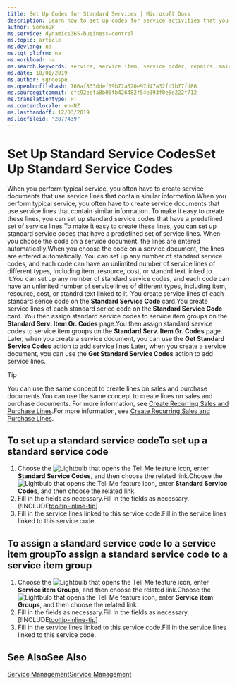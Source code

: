 ```yaml
---
title: Set Up Codes for Standard Services | Microsoft Docs
description: Learn how to set up codes for service activities that you often perform.
author: SorenGP
ms.service: dynamics365-business-central
ms.topic: article
ms.devlang: na
ms.tgt_pltfrm: na
ms.workload: na
ms.search.keywords: service, service item, service order, repairs, maintenance
ms.date: 10/01/2019
ms.author: sgroespe
ms.openlocfilehash: 766af833ddef09b72a520e97d47a32fb7b77fd86
ms.sourcegitcommit: cfc92eefa8b06fb426482f54e393f0e6e222f712
ms.translationtype: HT
ms.contentlocale: en-NZ
ms.lasthandoff: 12/03/2019
ms.locfileid: "2877439"
---
```

# <a name="set-up-standard-service-codes"></a><span data-ttu-id="3fbb5-103">Set Up Standard Service Codes</span><span class="sxs-lookup"><span data-stu-id="3fbb5-103">Set Up Standard Service Codes</span></span>
<span data-ttu-id="3fbb5-104">When you perform typical service, you often have to create service documents that use service lines that contain similar information.</span><span class="sxs-lookup"><span data-stu-id="3fbb5-104">When you perform typical service, you often have to create service documents that use service lines that contain similar information.</span></span> <span data-ttu-id="3fbb5-105">To make it easy to create these lines, you can set up standard service codes that have a predefined set of service lines.</span><span class="sxs-lookup"><span data-stu-id="3fbb5-105">To make it easy to create these lines, you can set up standard service codes that have a predefined set of service lines.</span></span> <span data-ttu-id="3fbb5-106">When you choose the code on a service document, the lines are entered automatically.</span><span class="sxs-lookup"><span data-stu-id="3fbb5-106">When you choose the code on a service document, the lines are entered automatically.</span></span> <span data-ttu-id="3fbb5-107">You can set up any number of standard service codes, and each code can have an unlimited number of service lines of different types, including item, resource, cost, or standrd text linked to it.</span><span class="sxs-lookup"><span data-stu-id="3fbb5-107">You can set up any number of standard service codes, and each code can have an unlimited number of service lines of different types, including item, resource, cost, or standrd text linked to it.</span></span> <span data-ttu-id="3fbb5-108">You create service lines of each standard serice code on the **Standard Service Code** card.</span><span class="sxs-lookup"><span data-stu-id="3fbb5-108">You create service lines of each standard serice code on the **Standard Service Code** card.</span></span> <span data-ttu-id="3fbb5-109">You then assign standard service codes to service item groups on the **Standard Serv. Item Gr. Codes** page.</span><span class="sxs-lookup"><span data-stu-id="3fbb5-109">You then assign standard service codes to service item groups on the **Standard Serv. Item Gr. Codes** page.</span></span> <span data-ttu-id="3fbb5-110">Later, when you create a service document, you can use the **Get Standard Service Codes** action to add service lines.</span><span class="sxs-lookup"><span data-stu-id="3fbb5-110">Later, when you create a service document, you can use the **Get Standard Service Codes** action to add service lines.</span></span>  
  
> [!Tip]
>  <span data-ttu-id="3fbb5-111">You can use the same concept to create lines on sales and purchase documents.</span><span class="sxs-lookup"><span data-stu-id="3fbb5-111">You can use the same concept to create lines on sales and purchase documents.</span></span> <span data-ttu-id="3fbb5-112">For more information, see [Create Recurring Sales and Purchase Lines](sales-how-work-standard-lines.md).</span><span class="sxs-lookup"><span data-stu-id="3fbb5-112">For more information, see [Create Recurring Sales and Purchase Lines](sales-how-work-standard-lines.md).</span></span>    
  
## <a name="to-set-up-a-standard-service-code"></a><span data-ttu-id="3fbb5-113">To set up a standard service code</span><span class="sxs-lookup"><span data-stu-id="3fbb5-113">To set up a standard service code</span></span>    
1. <span data-ttu-id="3fbb5-114">Choose the ![Lightbulb that opens the Tell Me feature](media/ui-search/search_small.png "Tell me what you want to do") icon, enter **Standard Service Codes**, and then choose the related link.</span><span class="sxs-lookup"><span data-stu-id="3fbb5-114">Choose the ![Lightbulb that opens the Tell Me feature](media/ui-search/search_small.png "Tell me what you want to do") icon, enter **Standard Service Codes**, and then choose the related link.</span></span>  
2. <span data-ttu-id="3fbb5-115">Fill in the fields as necessary.</span><span class="sxs-lookup"><span data-stu-id="3fbb5-115">Fill in the fields as necessary.</span></span> [!INCLUDE[tooltip-inline-tip](includes/tooltip-inline-tip_md.md)]  
4. <span data-ttu-id="3fbb5-116">Fill in the service lines linked to this service code.</span><span class="sxs-lookup"><span data-stu-id="3fbb5-116">Fill in the service lines linked to this service code.</span></span>  

## <a name="to-assign-a-standard-service-code-to-a-service-item-group"></a><span data-ttu-id="3fbb5-117">To assign a standard service code to a service item group</span><span class="sxs-lookup"><span data-stu-id="3fbb5-117">To assign a standard service code to a service item group</span></span>
1. <span data-ttu-id="3fbb5-118">Choose the ![Lightbulb that opens the Tell Me feature](media/ui-search/search_small.png "Tell me what you want to do") icon, enter **Service item Groups**, and then choose the related link.</span><span class="sxs-lookup"><span data-stu-id="3fbb5-118">Choose the ![Lightbulb that opens the Tell Me feature](media/ui-search/search_small.png "Tell me what you want to do") icon, enter **Service item Groups**, and then choose the related link.</span></span>  
2. <span data-ttu-id="3fbb5-119">Fill in the fields as necessary.</span><span class="sxs-lookup"><span data-stu-id="3fbb5-119">Fill in the fields as necessary.</span></span> [!INCLUDE[tooltip-inline-tip](includes/tooltip-inline-tip_md.md)]
3. <span data-ttu-id="3fbb5-120">Fill in the service lines linked to this service code.</span><span class="sxs-lookup"><span data-stu-id="3fbb5-120">Fill in the service lines linked to this service code.</span></span>  

## <a name="see-also"></a><span data-ttu-id="3fbb5-121">See Also</span><span class="sxs-lookup"><span data-stu-id="3fbb5-121">See Also</span></span>
[<span data-ttu-id="3fbb5-122">Service Management</span><span class="sxs-lookup"><span data-stu-id="3fbb5-122">Service Management</span></span>](service-service.md)